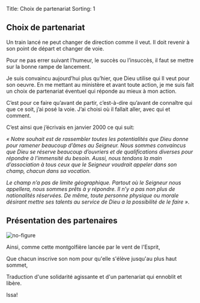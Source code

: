 Title: Choix de partenariat
Sorting: 1

Choix de partenariat
--------------------

Un train lancé ne  peut changer de direction comme il veut. Il doit revenir à
son point de départ et changer de voie.

Pour ne pas errer suivant l’humeur, le succès ou l’insuccès, il faut se mettre
sur la bonne rampe de lancement.

Je suis convaincu aujourd’hui plus qu’hier, que Dieu utilise qui Il veut pour
son oeuvre.  En me mettant au ministère et avant toute action, je me suis fait
un choix de partenariat éventuel qui réponde au mieux à mon action.

C’est pour ce faire qu’avant de partir, c’est-à-dire qu’avant de connaître qui
que ce soit, j’ai posé la voie. J’ai choisi où il fallait aller, avec qui et
comment.

C’est ainsi que j’écrivais en janvier 2000 ce qui suit:

*« Notre souhait est de rassembler toutes les potentialités que Dieu donne pour
ramener beaucoup d’âmes au Seigneur. Nous sommes convaincus que Dieu se réserve
beaucoup d’ouvriers et de qualifications diverses pour répondre à l’immensité
du besoin.  Aussi, nous tendons la main d’association à tous ceux que le
Seigneur voudrait appeler dans son champ, chacun dans sa vocation.*

*Le champ n’a pas de limite géographique. Partout où le Seigneur nous
appellera, nous sommes prêts à y répondre. Il n’y a pas non plus de
nationalités réservées. De même, toute personne physique ou morale désirant
mettre ses talents au service de Dieu a la possibilité de le faire ».*

Présentation des partenaires
----------------------------

![no-figure][1]

Ainsi, comme cette montgolfière lancée par le vent de l'Esprit,

Que chacun inscrive son nom pour qu'elle s'élève jusqu'au plus haut sommet,

Traduction d'une solidarité agissante et d'un partenariat qui ennoblit et
libère.

Issa!

  [1]: http://farm8.staticflickr.com/7061/7110957145_61908f0fc5_z.jpg
